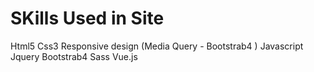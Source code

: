# SKills Used in Site
Html5
Css3
Responsive design (Media Query - Bootstrab4 )
Javascript
Jquery
Bootstrab4
Sass
Vue.js
